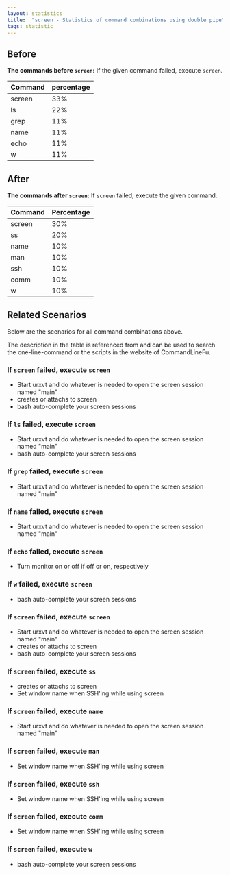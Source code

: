 ```yaml
---
layout: statistics
title:  "screen - Statistics of command combinations using double pipe"
tags: statistic
---
```


## Before

__The commands before `screen`:__ If the given command failed, execute `screen`.

| Command | percentage |
|--------|--------|
| screen | 33% |
| ls | 22% |
| grep | 11% |
| name | 11% |
| echo | 11% |
| w | 11% |



## After

__The commands after `screen`:__ If `screen` failed, execute the given command.

| Command | Percentage | 
|-------|--------|
| screen | 30% |
| ss | 20% |
| name | 10% |
| man | 10% |
| ssh | 10% |
| comm | 10% |
| w | 10% |



## Related Scenarios

Below are the scenarios for all command combinations above.

The description in the table is referenced from and can be used to search the one-line-command or the scripts in the website of CommandLineFu.


### If `screen` failed, execute `screen`

- Start urxvt and do whatever is needed to open the screen session named "main"
- creates or attachs to screen
- bash auto-complete your screen sessions

            
### If `ls` failed, execute `screen`

- Start urxvt and do whatever is needed to open the screen session named "main"
- bash auto-complete your screen sessions

            
### If `grep` failed, execute `screen`

- Start urxvt and do whatever is needed to open the screen session named "main"

            
### If `name` failed, execute `screen`

- Start urxvt and do whatever is needed to open the screen session named "main"

            
### If `echo` failed, execute `screen`

- Turn monitor on or off if off or on, respectively

            
### If `w` failed, execute `screen`

- bash auto-complete your screen sessions

            


### If `screen` failed, execute `screen`

- Start urxvt and do whatever is needed to open the screen session named "main"
- creates or attachs to screen
- bash auto-complete your screen sessions

            
### If `screen` failed, execute `ss`

- creates or attachs to screen
- Set window name when SSH'ing while using screen

            
### If `screen` failed, execute `name`

- Start urxvt and do whatever is needed to open the screen session named "main"

            
### If `screen` failed, execute `man`

- Set window name when SSH'ing while using screen

            
### If `screen` failed, execute `ssh`

- Set window name when SSH'ing while using screen

            
### If `screen` failed, execute `comm`

- Set window name when SSH'ing while using screen

            
### If `screen` failed, execute `w`

- bash auto-complete your screen sessions

            
